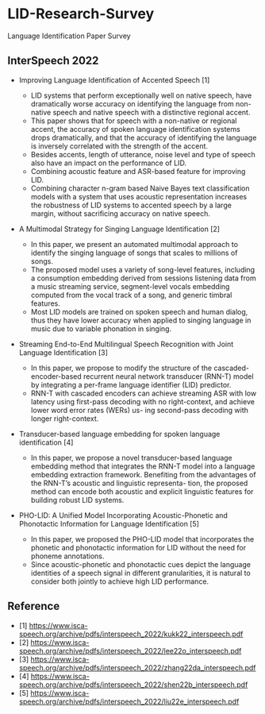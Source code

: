 # LID-Research-Survey
Language Identification Paper Survey

## InterSpeech 2022

* Improving Language Identification of Accented Speech [1]
  * LID systems that perform exceptionally well on native speech, have dramatically worse accuracy on identifying the language from non-    native speech and native speech with a distinctive regional accent.
  * This paper shows that for speech with a non-native or regional accent, the accuracy of spoken language identification systems drops dramatically, and that the accuracy of identifying the language is inversely correlated with the strength of the accent.
  * Besides accents, length of utterance, noise level and type of speech also have an impact on the performance of LID.
  * Combining acoustic feature and ASR-based feature for improving LID.
  * Combining character n-gram based Naive Bayes text classification models with a system that uses acoustic representation increases the robustness of LID systems to accented speech by a large margin, without sacrificing accuracy on native speech.


* A Multimodal Strategy for Singing Language Identification [2] 
  * In this paper, we present an automated multimodal approach to identify the singing language of songs that scales to millions of songs.
  * The proposed model uses a variety of song-level features, including a consumption embedding derived from sessions listening data from a music streaming service, segment-level vocals embedding computed from the vocal track of a song, and generic timbral features.
  * Most LID models are trained on spoken speech and human dialog, thus they have lower accuracy when applied to singing language in music due to variable phonation in singing.



* Streaming End-to-End Multilingual Speech Recognition with Joint Language Identification [3]
  * In this paper, we propose to modify the structure of the cascaded-encoder-based recurrent neural network transducer (RNN-T) model by integrating a per-frame language identifier (LID) predictor.
  * RNN-T with cascaded encoders can achieve streaming ASR with low latency using first-pass decoding with no right-context, and achieve lower word error rates (WERs) us- ing second-pass decoding with longer right-context.


* Transducer-based language embedding for spoken language identification [4] 
  * In this paper, we propose a novel transducer-based language embedding method that integrates the RNN-T model into a language embedding extraction framework. Benefiting from the advantages of the RNN-T’s acoustic and linguistic representa- tion, the proposed method can encode both acoustic and explicit linguistic features for building robust LID systems.


* PHO-LID: A Unified Model Incorporating Acoustic-Phonetic and Phonotactic Information for Language Identification [5]
  * In this paper, we proposed the PHO-LID model that incorporates the phonetic and phonotactic information for LID without the need for phoneme annotations.
  * Since acoustic-phonetic and phonotactic cues depict the language identities of a speech signal in different granularities, it is natural to consider both jointly to achieve high LID performance.



## Reference
* [1] https://www.isca-speech.org/archive/pdfs/interspeech_2022/kukk22_interspeech.pdf
* [2] https://www.isca-speech.org/archive/pdfs/interspeech_2022/lee22o_interspeech.pdf
* [3] https://www.isca-speech.org/archive/pdfs/interspeech_2022/zhang22da_interspeech.pdf
* [4] https://www.isca-speech.org/archive/pdfs/interspeech_2022/shen22b_interspeech.pdf
* [5] https://www.isca-speech.org/archive/pdfs/interspeech_2022/liu22e_interspeech.pdf
